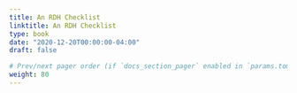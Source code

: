 ```yaml
---
title: An RDH Checklist
linktitle: An RDH Checklist
type: book
date: "2020-12-20T00:00:00-04:00"
draft: false

# Prev/next pager order (if `docs_section_pager` enabled in `params.toml`)
weight: 80
---
```


